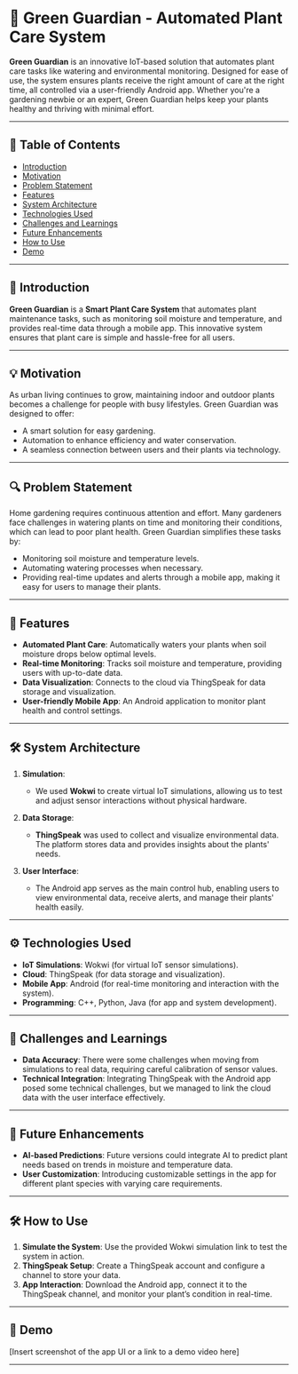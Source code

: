 # 🌱 Green Guardian - Automated Plant Care System

**Green Guardian** is an innovative IoT-based solution that automates plant care tasks like watering and environmental monitoring. Designed for ease of use, the system ensures plants receive the right amount of care at the right time, all controlled via a user-friendly Android app. Whether you're a gardening newbie or an expert, Green Guardian helps keep your plants healthy and thriving with minimal effort.

---

## 📜 Table of Contents
- [Introduction](#introduction)
- [Motivation](#motivation)
- [Problem Statement](#problem-statement)
- [Features](#features)
- [System Architecture](#system-architecture)
- [Technologies Used](#technologies-used)
- [Challenges and Learnings](#challenges-and-learnings)
- [Future Enhancements](#future-enhancements)
- [How to Use](#how-to-use)
- [Demo](#demo)

---

## 🌟 Introduction

**Green Guardian** is a **Smart Plant Care System** that automates plant maintenance tasks, such as monitoring soil moisture and temperature, and provides real-time data through a mobile app. This innovative system ensures that plant care is simple and hassle-free for all users.

---

## 💡 Motivation

As urban living continues to grow, maintaining indoor and outdoor plants becomes a challenge for people with busy lifestyles. Green Guardian was designed to offer:
- A smart solution for easy gardening.
- Automation to enhance efficiency and water conservation.
- A seamless connection between users and their plants via technology.

---

## 🔍 Problem Statement

Home gardening requires continuous attention and effort. Many gardeners face challenges in watering plants on time and monitoring their conditions, which can lead to poor plant health. Green Guardian simplifies these tasks by:
- Monitoring soil moisture and temperature levels.
- Automating watering processes when necessary.
- Providing real-time updates and alerts through a mobile app, making it easy for users to manage their plants.

---

## 🚀 Features

- **Automated Plant Care**: Automatically waters your plants when soil moisture drops below optimal levels.
- **Real-time Monitoring**: Tracks soil moisture and temperature, providing users with up-to-date data.
- **Data Visualization**: Connects to the cloud via ThingSpeak for data storage and visualization.
- **User-friendly Mobile App**: An Android application to monitor plant health and control settings.

---

## 🛠 System Architecture

1. **Simulation**:
   - We used **Wokwi** to create virtual IoT simulations, allowing us to test and adjust sensor interactions without physical hardware.

2. **Data Storage**:
   - **ThingSpeak** was used to collect and visualize environmental data. The platform stores data and provides insights about the plants' needs.

3. **User Interface**:
   - The Android app serves as the main control hub, enabling users to view environmental data, receive alerts, and manage their plants' health easily.

---

## ⚙️ Technologies Used

- **IoT Simulations**: Wokwi (for virtual IoT sensor simulations).
- **Cloud**: ThingSpeak (for data storage and visualization).
- **Mobile App**: Android (for real-time monitoring and interaction with the system).
- **Programming**: C++, Python, Java (for app and system development).

---

## 🧠 Challenges and Learnings

- **Data Accuracy**: There were some challenges when moving from simulations to real data, requiring careful calibration of sensor values.
- **Technical Integration**: Integrating ThingSpeak with the Android app posed some technical challenges, but we managed to link the cloud data with the user interface effectively.

---

## 🌱 Future Enhancements

- **AI-based Predictions**: Future versions could integrate AI to predict plant needs based on trends in moisture and temperature data.
- **User Customization**: Introducing customizable settings in the app for different plant species with varying care requirements.

---

## 🛠 How to Use

1. **Simulate the System**: Use the provided Wokwi simulation link to test the system in action.
2. **ThingSpeak Setup**: Create a ThingSpeak account and configure a channel to store your data.
3. **App Interaction**: Download the Android app, connect it to the ThingSpeak channel, and monitor your plant’s condition in real-time.

---

## 🎥 Demo

[Insert screenshot of the app UI or a link to a demo video here]

---
